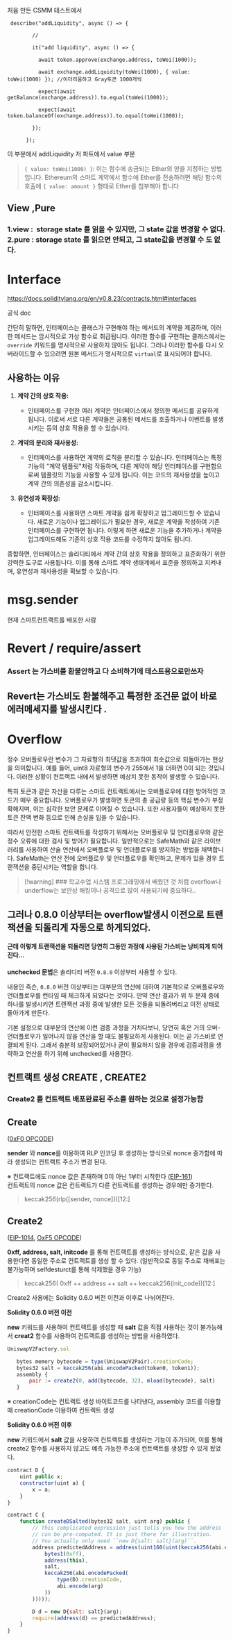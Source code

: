 
처음 만든 CSMM 테스트에서 

```
 describe("addLiquidity", async () => {

        //

        it("add liquidity", async () => {

          await token.approve(exchange.address, toWei(1000));

          await exchange.addLiquidity(toWei(1000), { value: toWei(1000) }); //이더리움하고 Gray토큰 1000개씩

          expect(await getBalance(exchange.address)).to.equal(toWei(1000));

          expect(await token.balanceOf(exchange.address)).to.equal(toWei(1000));

        });

      });
```

이 부분에서 addLiquidity 저 파트에서 value 부분

> `{ value: toWei(1000) }`: 이는 함수에 송금되는 Ether의 양을 지정하는 방법입니다. Ethereum의 스마트 계약에서 함수에 Ether를 전송하려면 해당 함수의 호출에 `{ value: amount }` 형태로 Ether를 첨부해야 합니다


## View ,Pure 

### **1.view :  storage state 를 읽을 수 있지만, 그 state 값을 변경할 수 없다.** **2.pure : storage state 를 읽으면 안되고, 그 state값을 변경할 수 도 없다.**


# Interface 

https://docs.soliditylang.org/en/v0.8.23/contracts.html#interfaces

공식 doc 

간단히 말하면, 인터페이스는 클래스가 구현해야 하는 메서드의 계약을 제공하며, 이러한 메서드는 암시적으로 가상 함수로 취급됩니다. 이러한 함수를 구현하는 클래스에서는 `override` 키워드를 명시적으로 사용하지 않아도 됩니다. 그러나 이러한 함수를 다시 오버라이드할 수 있으려면 원본 메서드가 명시적으로 `virtual`로 표시되어야 합니다.

## 사용하는 이유

1. **계약 간의 상호 작용:**
    
    - 인터페이스를 구현한 여러 계약은 인터페이스에서 정의한 메서드를 공유하게 됩니다. 이로써 서로 다른 계약들은 공통된 메서드를 호출하거나 이벤트를 발생시키는 등의 상호 작용을 할 수 있습니다.
2. **계약의 분리와 재사용성:**
    
    - 인터페이스를 사용하면 계약의 로직을 분리할 수 있습니다. 인터페이스는 특정 기능의 "계약 템플릿"처럼 작동하며, 다른 계약이 해당 인터페이스를 구현함으로써 템플릿의 기능을 사용할 수 있게 됩니다. 이는 코드의 재사용성을 높이고 계약 간의 의존성을 감소시킵니다.
3. **유연성과 확장성:**
    
    - 인터페이스를 사용하면 스마트 계약을 쉽게 확장하고 업그레이드할 수 있습니다. 새로운 기능이나 업그레이드가 필요한 경우, 새로운 계약을 작성하여 기존 인터페이스를 구현하면 됩니다. 이렇게 하면 새로운 기능을 추가하거나 계약을 업그레이드해도 기존의 상호 작용 코드를 수정하지 않아도 됩니다.

종합하면, 인터페이스는 솔리디티에서 계약 간의 상호 작용을 정의하고 표준화하기 위한 강력한 도구로 사용됩니다. 이를 통해 스마트 계약 생태계에서 표준을 정의하고 지켜내며, 유연성과 재사용성을 확보할 수 있습니다.

# msg.sender 

현재 스마트컨트랙트를 배포한 사람 


# Revert / require/assert 

### Assert 는 가스비를 환불안하고 다 소비하기에 테스트용으로만쓰자 

## Revert는 가스비도 환불해주고 특정한 조건문 없이 바로 에러메세지를 발생시킨다 .

# Overflow 

정수 오버플로우란 변수가 그 자료형의 최댓값을 초과하여 최솟값으로 되돌아가는 현상을 의미합니다. 예를 들어, uint8 자료형의 변수가 255에서 1을 더하면 0이 되는 것입니다. 이러한 상황이 컨트랙트 내에서 발생하면 예상치 못한 동작이 발생할 수 있습니다.


특히 토큰과 같은 자산을 다루는 스마트 컨트랙트에서는 오버플로우에 대한 방어적인 코드가 매우 중요합니다. 오버플로우가 발생하면 토큰의 총 공급량 등의 핵심 변수가 부정확해지며, 이는 심각한 보안 문제로 이어질 수 있습니다. 또한 사용자들이 예상하지 못한 토큰 잔액 변화 등으로 인해 손실을 입을 수 있습니다.

따라서 안전한 스마트 컨트랙트를 작성하기 위해서는 오버플로우 및 언더플로우와 같은 정수 오류에 대한 검사 및 방어가 필요합니다. 일반적으로는 SafeMath와 같은 라이브러리를 사용하여 산술 연산에서 오버플로우 및 언더플로우를 방지하는 방법을 채택합니다. SafeMath는 연산 전에 오버플로우 및 언더플로우를 확인하고, 문제가 있을 경우 트랜잭션을 중단시키는 역할을 합니다.

> [!warning]  ### 학교수업 시스템 프로그래밍에서 배웠던 것 처럼 overflow나 underflow는 보안상 해킹이나 공격으로 많이 사용되기에 중요하다..
## 그러나 0.8.0 이상부터는 overflow발생시 이전으로 트랜잭션을 되돌리게 자동으로 하게되었다. 
#### 근데 이렇게 트랜잭션을 되돌리면 당연히 그동안 과정에 사용된 가스비는 낭비되게 되어진다...

**unchecked 문법**은 솔리디티 버전 `0.8.0` 이상부터 사용할 수 있다.

내용인 즉슨, `0.8.0` 버전 이상부터는 대부분의 연산에 대하여 기본적으로 오버플로우와 언더플로우를 런타임 때 체크하게 되었다는 것이다. 만약 연산 결과가 위 두 문제 중에 하나를 발생시키면 트랜잭션 과정 중에 발생한 모든 것들을 되돌려버리고 이전 상태로 돌아가게 만든다.

기본 설정으로 대부분의 연산에 이런 검증 과정을 거치다보니, 당연히 혹은 거의 오버-언더플로우가 일어나지 않을 연산을 할 때도 불필요하게 사용된다. 이는 곧 가스비로 연결되게 된다. 그래서 충분히 보장되어있거나 굳이 필요하지 않을 경우에 검증과정을 생략하고 연산을 하기 위해 unchecked를 사용한다.


## 컨트랙트 생성 CREATE , CREATE2 

### Create2 를 컨트랙트 배포완료된 주소를 원하는 것으로 설정가능함 
## Create

([0xF0 OPCODE](https://ethervm.io/#F0))

**sender** 와 **nonce**를 이용하여 RLP 인코딩 후 생성하는 방식으로 nonce 증가함에 따라 생성되는 컨트랙트 주소가 변경 된다.

※ 컨트랙트에도 nonce 값은 존재하며 0이 아닌 1부터 시작한다 ([EIP-161](https://eips.ethereum.org/EIPS/eip-161))  
컨트랙트의 nonce 값은 컨트랙트가 다른 컨트랙트를 생성하는 경우에만 증가한다.

> keccak256(rlp([sender, nonce]))[12:]

## Create2

([EIP-1014](https://eips.ethereum.org/EIPS/eip-1014), [OxF5 OPCODE](https://ethervm.io/#F5))

**0xff, address, salt, initcode** 를 통해 컨트랙트를 생성하는 방식으로, 같은 값을 사용한다면 동일한 주소로 컨트랙트를 생성 할 수 있다. (일반적으로 동일 주소로 재배포는 불가능하며 selfdesturct를 통해 삭제했을 경우 가능)

> keccak256( 0xff ++ address ++ salt ++ keccak256(init_code))[12:]

  
Create2 사용에는 Solidity 0.6.0 버전 이전과 이후로 나뉘어진다.  
  

**Solidity 0.6.0 버전 이전**

**new** 키워드를 사용하여 컨트랙트를 생성할 때 **salt** 값을 직접 사용하는 것이 불가능해서 **creat2** 함수를 사용하여 컨트랙트를 생성하는 방법을 사용하였다.

```javascript
UniswapV2Factory.sol

   bytes memory bytecode = type(UniswapV2Pair).creationCode;
   bytes32 salt = keccak256(abi.encodePacked(token0, token1));
   assembly {
       pair := create2(0, add(bytecode, 32), mload(bytecode), salt)
   }
```

※ creationCode는 컨트랙트 생성 바이트코드를 나타낸다, assembly 코드를 이용할때 creationCode 이용하여 컨트랙트 생성

  

**Solidity 0.6.0 버전 이후**

**new** 키워드에서 **salt** 값을 사용하여 컨트랙트를 생성하는 기능이 추가되어, 이를 통해 create2 함수를 사용하지 않고도 예측 가능한 주소에 컨트랙트를 생성할 수 있게 됬었다.

```javascript
contract D {
    uint public x;
    constructor(uint a) {
        x = a;
    }
}

contract C {
    function createDSalted(bytes32 salt, uint arg) public {
        // This complicated expression just tells you how the address
        // can be pre-computed. It is just there for illustration.
        // You actually only need ``new D{salt: salt}(arg)``.
        address predictedAddress = address(uint160(uint(keccak256(abi.encodePacked(
            bytes1(0xff),
            address(this),
            salt,
            keccak256(abi.encodePacked(
                type(D).creationCode,
                abi.encode(arg)
            ))
        )))));

        D d = new D{salt: salt}(arg);
        require(address(d) == predictedAddress);
    }
}
```